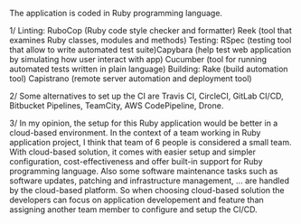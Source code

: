 The application is coded in Ruby programming language.

1/ 
Linting: 
    RuboCop (Ruby code style checker and formatter)
    Reek (tool that examines Ruby classes, modules and methods)
Testing: 
    RSpec (testing tool that allow to write automated test suite)Capybara (help test web application by simulating how user interact with app)
    Cucumber (tool for running automated tests written in plain language)
Building: 
    Rake (build automation tool)
    Capistrano (remote server automation and deployment tool)

2/ Some alternatives to set up the CI are Travis CI, CircleCI, GitLab CI/CD, Bitbucket Pipelines, TeamCity, AWS CodePipeline, Drone.

3/ In my opinion, the setup for this Ruby application would be better in a cloud-based environment. In the context of a team working in Ruby application project, I think that team of 6 people is considered a small team. With cloud-based solution, it comes with easier setup and simpler configuration, cost-effectiveness and offer built-in support for Ruby programming language. Also some software maintenance tasks such as software updates, patching and infrastructure management, ... are handled by the cloud-based platform. So when choosing cloud-based solution the developers can focus on application developement and feature than assigning another team member to configure and setup the CI/CD.

